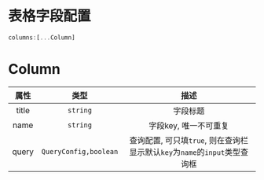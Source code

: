 # 表格字段配置

```js
columns:[...Column]
```

# Column

|  属性   | 类型  |    描述|
|  :----:   | :----:   | :----:  |
| title  | `string` |  字段标题  |
| name  | `string` |  字段key, 唯一不可重复 |
| query | `QueryConfig,boolean` | 查询配置, 可只填`true`, 则在查询栏显示默认`key`为`name`的`input`类型查询框 |  